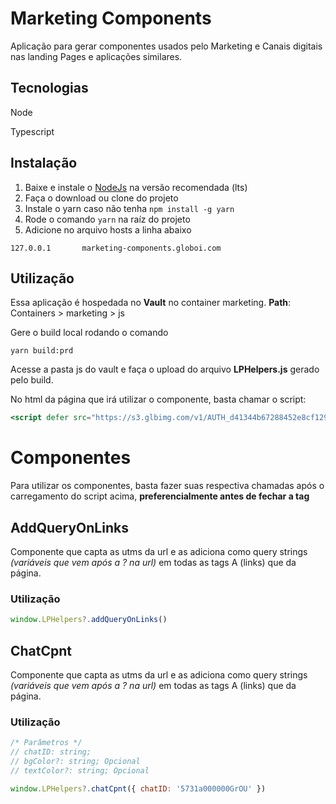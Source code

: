 # Marketing Components

Aplicação para gerar componentes usados pelo Marketing e Canais digitais nas landing Pages e aplicações similares.

## Tecnologias

Node

Typescript

## Instalação

1. Baixe e instale o [NodeJs](https://nodejs.org/en/) na versão recomendada (lts)
2. Faça o download ou clone do projeto
3. Instale o yarn caso não tenha `npm install -g yarn`
4. Rode o comando `yarn` na raíz do projeto
5. Adicione no arquivo hosts a linha abaixo

```
127.0.0.1       marketing-components.globoi.com
```

## Utilização

Essa aplicação é hospedada no **Vault** no container marketing.
**Path**: Containers > marketing > js

Gere o build local rodando o comando

`yarn build:prd`

Acesse a pasta js do vault e faça o upload do arquivo **LPHelpers.js** gerado pelo build.

No html da página que irá utilizar o componente, basta chamar o script:

```jsx
<script defer src="https://s3.glbimg.com/v1/AUTH_d41344b67288452e8cf129d4d5f4447d/marketing/js/LPHelpers.js"></script>
```

# Componentes

Para utilizar os componentes, basta fazer suas respectiva chamadas após o carregamento do script acima, **preferencialmente antes de fechar a tag </body>**

## AddQueryOnLinks

Componente que capta as utms da url e as adiciona como query strings *(variáveis que vem após a ? na url)* em todas as tags A (links) que da página.

### Utilização

```jsx
window.LPHelpers?.addQueryOnLinks()
```

## ChatCpnt

Componente que capta as utms da url e as adiciona como query strings *(variáveis que vem após a ? na url)* em todas as tags A (links) que da página.

### Utilização

```jsx
/* Parâmetros */
// chatID: string;
// bgColor?: string; Opcional
// textColor?: string; Opcional

window.LPHelpers?.chatCpnt({ chatID: '5731a000000GrOU' })
```
